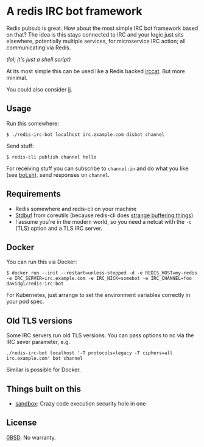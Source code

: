 # A redis IRC bot framework

Redis pubsub is great. How about the most simple IRC bot framework based on
that? The idea is this stays connected to IRC and your logic just sits
elsewhere, potentially multiple services, for microservice IRC action; all
communicating via Redis.

_(lol; it's just a shell script)_

At its most simple this can be used like a Redis backed
[irccat](https://github.com/irccloud/irccat). But more minimal.

You could also consider [ii](https://tools.suckless.org/ii/).

## Usage

Run this somewhere:

```cli
$ ./redis-irc-bot localhost irc.example.com disbot channel
```

Send stuff:

```cli
$ redis-cli publish channel hello
```

For receiving stuff you can subscribe to `channel:in` and do what you like (see
[bot.sh](examples/bot.sh)), send responses on `channel`.

## Requirements

- Redis somewhere and redis-cli on your machine
- [Stdbuf](https://www.gnu.org/software/coreutils/manual/html_node/stdbuf-invocation.html) from coreutils (because redis-cli does [strange buffering things](https://stackoverflow.com/a/66103101))
- I assume you're in the modern world, so you need a netcat with the `-c` (TLS) option and a TLS IRC server.

## Docker

You can run this via Docker:

```cli
$ docker run --init --restart=unless-stopped -d -e REDIS_HOST=my-redis -e IRC_SERVER=irc.example.com -e IRC_NICK=somebot -e IRC_CHANNEL=foo davidgl/redis-irc-bot
```

For Kubernetes, just arrange to set the environment variables correctly in your pod spec.

## Old TLS versions

Some IRC servers run old TLS versions. You can pass options to nc via the IRC sever parameter, e.g.

```
./redis-irc-bot localhost '-T protocols=legacy -T ciphers=all irc.example.com' bot channel
```

Similar is possible for Docker.

## Things built on this

- [sandbox](https://gi.tl/dgl/sandbot): Crazy code execution security hole in one

## License

[0BSD](https://dgl.cx/0bsd). No warranty.
